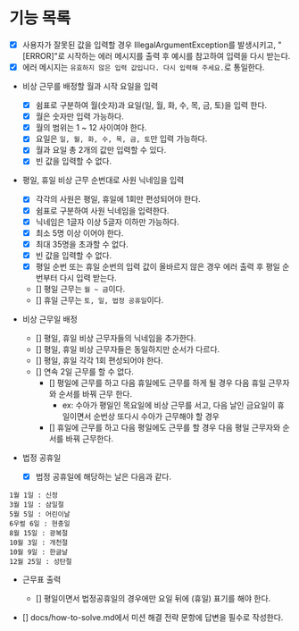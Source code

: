 # 기능 목록

- [x] 사용자가 잘못된 값을 입력할 경우 IllegalArgumentException를 발생시키고,
    "[ERROR]"로 시작하는 에러 메시지를 출력 후 예시를 참고하여 입력을 다시 받는다.
- [x] 에러 메시지는 `유효하지 않은 입력 값입니다. 다시 입력해 주세요.`로 통일한다.

- 비상 근무를 배정할 월과 시작 요일을 입력
  - [x] 쉼표로 구분하여 월(숫자)과 요일(일, 월, 화, 수, 목, 금, 토)을 입력 한다.
  - [x] 월은 숫자만 입력 가능하다.
  - [x] 월의 범위는 1 ~ 12 사이여야 한다.
  - [x] 요일은 `일, 월, 화, 수, 목, 금, 토`만 입력 가능하다.
  - [x] 월과 요일 총 2개의 값만 입력할 수 있다.
  - [x] 빈 값을 입력할 수 없다.

- 평일, 휴일 비상 근무 순번대로 사원 닉네임을 입력
  - [x] 각각의 사원은 평일, 휴일에 1회만 편성되어야 한다.
  - [x] 쉼표로 구분하여 사원 닉네임을 입력한다.
  - [x] 닉네임은 1글자 이상 5글자 이하만 가능하다.
  - [x] 최소 5명 이상 이어야 한다.
  - [x] 최대 35명을 초과할 수 없다.
  - [x] 빈 값을 입력할 수 없다.
  - [x] 평일 순번 또는 휴일 순번의 입력 값이 올바르지 않은 경우 에러 출력 후 평일 순번부터 다시 입력 받는다.
  - [] 평일 근무는 `월 ~ 금`이다.
  - [] 휴일 근무는 `토, 일, 법정 공휴일`이다.

- 비상 근무일 배정
  - [] 평일, 휴일 비상 근무자들의 닉네임을 추가한다.
  - [] 평일, 휴일 비상 근무자들은 동일하지만 순서가 다르다.
  - [] 평일, 휴일 각각 1회 편성되어야 한다.
  - [] 연속 2일 근무를 할 수 없다.
    - [] 평일에 근무를 하고 다음 휴일에도 근무를 하게 될 경우 다음 휴일 근무자와 순서를 바꿔 근무 한다.
      - ex: 수아가 평일인 목요일에 비상 근무를 서고, 다음 날인 금요일이 휴일이면서 순번상 또다시 수아가 근무해야 할 경우
    - [] 휴일에 근무를 하고 다음 평일에도 근무를 할 경우 다음 평일 근무자와 순서를 바꿔 근무한다.

- 법정 공휴일
  - [x] 법정 공휴일에 해당하는 날은 다음과 같다.
```angular2html
1월 1일 : 신정
3월 1일 : 삼일절
5월 5일 : 어린이날
6우럴 6일 : 현충일
8월 15일 : 광복절
10월 3일 : 개천절
10월 9일 : 한글날
12월 25일 : 성탄절
```

- 근무표 출력
  - [] 평일이면서 법정공휴일의 경우에만 요일 뒤에 (휴일) 표기를 해야 한다.

- [] docs/how-to-solve.md에서 미션 해결 전략 문항에 답변을 필수로 작성한다.